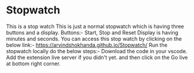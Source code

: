 # Stopwatch
This is a stop watch 
This is just a normal stopwatch which is having three buttons and a display.
Buttons:- Start, Stop and Reset
Display is having minutes and seconds.
You can access this stop watch by clicking on the below link:-
https://arvindshokhanda.github.io/Stopwatch/
Run the stopwatch locally do the below steps:-
Download the code in your vscode.
Add the extension live server if you didn't yet.
and then click on the Go live at bottom right corner.
